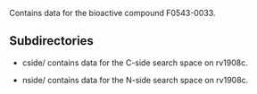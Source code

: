 Contains data for the bioactive compound F0543-0033.

## Subdirectories

- cside/ contains data for the C-side search space on rv1908c.

- nside/ contains data for the N-side search space on rv1908c.

